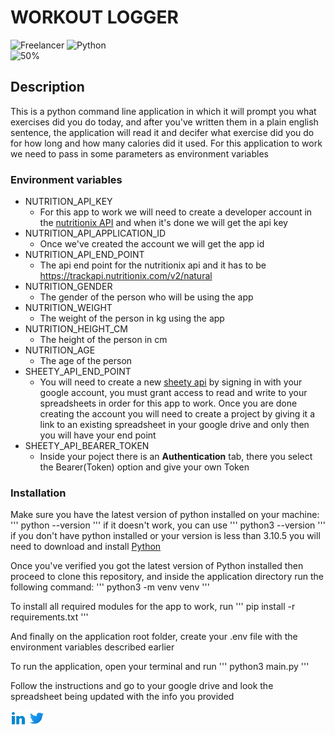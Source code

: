 # WORKOUT LOGGER

![Freelancer](https://img.shields.io/badge/Freelancer-29B2FE?style=for-the-badge&logo=Freelancer&logoColor=white)
![Python](https://img.shields.io/badge/python-3670A0?style=for-the-badge&logo=python&logoColor=ffdd54)
\
![50%](https://progress-bar.dev/100)

## Description

This is a python command line application in which it will prompt you what exercises did you do today, and after you've written them in a plain english sentence, the application will read it and decifer what exercise did you do for how long and how many calories did it used.  For this application to work we need to pass in some parameters as environment variables

### Environment variables

- NUTRITION_API_KEY
    - For this app to work we will need to create a developer account in the [nutritionix API](http://developer.nutritionix.com) and when it's done we will get the api key
- NUTRITION_API_APPLICATION_ID
    - Once we've created the account we will get the app id
- NUTRITION_API_END_POINT
    - The api end point for the nutritionix api and it has to be https://trackapi.nutritionix.com/v2/natural
- NUTRITION_GENDER
    - The gender of the person who will be using the app
- NUTRITION_WEIGHT
    - The weight of the person in kg using the app
- NUTRITION_HEIGHT_CM
    - The height of the person in cm 
- NUTRITION_AGE
    - The age of the person
- SHEETY_API_END_POINT
    - You will need to create a new [sheety api](https://sheety.co/) by signing in with your google account, you must grant access to read and write to your spreadsheets in order for this app to work.  Once you are done creating the account you will need to create a project by giving it a link to an existing spreadsheet in your google drive and only then you will have your end point
- SHEETY_API_BEARER_TOKEN
    - Inside your poject there is an **Authentication** tab, there you select the Bearer(Token) option and give your own Token 

### Installation

Make sure you have the latest version of python installed on your machine:
'''
python --version
'''
if it doesn't work, you can use
'''
python3 --version
'''
if you don't have python installed or your version is less than 3.10.5 you will need to download and install [Python](https://www.python.org/downloads/)

Once you've verified you got the latest version of Python installed then proceed to clone this repository, and inside the application directory run the following command:
'''
python3 -m venv venv
'''

To install all required modules for the app to work, run
'''
pip install -r requirements.txt
'''

And finally on the application root folder, create your .env file with the environment variables described earlier

To run the application, open your terminal and run
'''
python3 main.py
'''

Follow the instructions and go to your google drive and look the spreadsheet being updated with the info you provided

[<img src="./images/icons8-linkedin-2-48.png" alt="LinkedIn" width="25" />](https://www.linkedin.com/in/andres-court-benitez-11ab6613b)
[<img src="./images/icons8-twitter-48.png" alt="Twitter" width="25" />](https://twitter.com/alcb1310)